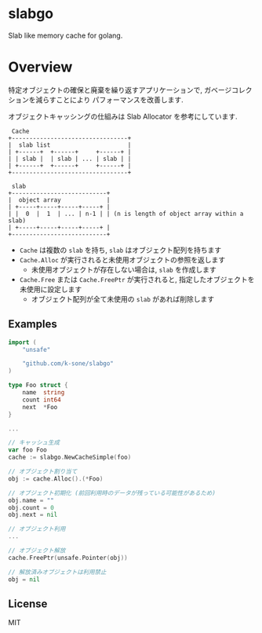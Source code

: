 slabgo
======

Slab like memory cache for golang.

Overview
========

特定オブジェクトの確保と廃棄を繰り返すアプリケーションで, ガベージコレクションを減らすことにより
パフォーマンスを改善します.

オブジェクトキャッシングの仕組みは Slab Allocator を参考にしています.

```
 Cache
+---------------------------------+
|  slab list                      |
| +------+  +------+     +------+ |
| | slab |  | slab | ... | slab | |
| +------+  +------+     +------+ |
+---------------------------------+

 slab
+---------------------------+
|  object array             |
| +-----+-----+-----+-----+ |
| |  0  |  1  | ... | n-1 | | (n is length of object array within a slab)
| +-----+-----+-----+-----+ |
+---------------------------+
```

- `Cache` は複数の `slab` を持ち, `slab` はオブジェクト配列を持ちます
- `Cache.Alloc` が実行されると未使用オブジェクトの参照を返します
    * 未使用オブジェクトが存在しない場合は, `slab` を作成します
- `Cache.Free` または `Cache.FreePtr` が実行されると, 指定したオブジェクトを未使用に設定します
    * オブジェクト配列が全て未使用の `slab` があれば削除します

Examples
--------

```go
import (
    "unsafe"

    "github.com/k-sone/slabgo"
)

type Foo struct {
    name  string
    count int64
    next  *Foo
}

...

// キャッシュ生成
var foo Foo
cache := slabgo.NewCacheSimple(foo)

// オブジェクト割り当て
obj := cache.Alloc().(*Foo)

// オブジェクト初期化 (前回利用時のデータが残っている可能性があるため)
obj.name = ""
obj.count = 0
obj.next = nil

// オブジェクト利用
...

// オブジェクト解放
cache.FreePtr(unsafe.Pointer(obj))

// 解放済みオブジェクトは利用禁止
obj = nil
```

License
-------

MIT
